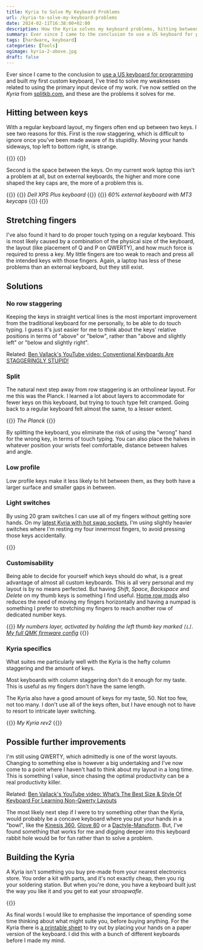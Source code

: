 ```yaml
---
title: Kyria to Solve My Keyboard Problems
url: /kyria-to-solve-my-keyboard-problems
date: 2024-02-11T16:38:00+02:00
description: How the Kyria solves my keyboard problems, hitting between keys and stretching weak fingers.
summary: Ever since I came to the conclusion to use a US keyboard for programming and built my first custom keyboard, I’ve tried to solve my weaknesses related to using the primary input device of my work. I’ve now settled on the Kyria from splitkb.com, and these are the problems it solves for me.
tags: [hardware, keyboard]
categories: [Tools]
ogimage: kyria-2-above.jpg
draft: false
---
```


Ever since I came to the conclusion to [use a US keyboard for programming][1]
and built my first custom keyboard, I've tried to solve my weaknesses related
to using the primary input device of my work. I've now settled on the *Kyria*
from [splitkb.com](https://splitkb.com/), and these are the problems it solves
for me.

## Hitting between keys

With a regular keyboard layout, my fingers often end up between two keys. I see
two reasons for this. First is the row staggering, which is difficult to ignore
once you've been made aware of its stupidity. Moving your hands sideways, top
left to bottom right, is strange.

{{<post-image image="row-staggering.jpg" alt="60% row staggered keyboard with drawn lines to illustrate how your fingers move when touch typing">}}
{{</post-image>}}

Second is the space between the keys. On my current work laptop this isn't a
problem at all, but on external keyboards, the higher and more cone shaped the
key caps are, the more of a problem this is.

{{<post-images>}}
  {{<post-image image="xps-plus.jpg" alt="Closeup shot of Dell XPS Plus laptop keyboard without any space between the keys">}}
    <em>Dell XPS Plus keyboard</em>
  {{</post-image>}}
  {{<post-image image="mt3.jpg" alt="Closeup shot of MT3 keys on a row staggered keyboard with big space between the keys">}}
    <em>60% external keyboard with MT3 keycaps</em>
  {{</post-image>}}
{{</post-images>}}

## Stretching fingers

I've also found it hard to do proper touch typing on a regular keyboard. This
is most likely caused by a combination of the physical size of the keyboard,
the layout (like placement of Q and P on QWERTY), and how much force is
required to press a key. My little fingers are too weak to reach and press all
the intended keys with those fingers. Again, a laptop has less of these
problems than an external keyboard, but they still exist. 

## Solutions

### No row staggering

Keeping the keys in straight vertical lines is the most important improvement
from the traditional keyboard for me personally, to be able to do touch typing.
I guess it's just easier for me to think about the keys' relative positions in
terms of "above" or "below", rather than "above and slightly left" or "below
and slightly right".

Related: [Ben Vallack's YouTube video: Conventional Keyboards Are STAGGERINGLY STUPID!][2]


### Split

The natural next step away from row staggering is an ortholinear layout. For me
this was the Planck. I learned a lot about layers to accommodate for fewer keys
on this keyboard, but trying to touch type felt cramped. Going back to a
regular keyboard felt almost the same, to a lesser extent. 


{{<post-image image="planck.jpg" alt="The ortholinear 40% Planck keyboard">}}
<em>The Planck</em>
{{</post-image>}}


By splitting the keyboard, you eliminate the risk of using the "wrong" hand for
the wrong key, in terms of touch typing. You can also place the halves in
whatever position your wrists feel comfortable, distance between halves and
angle. 

### Low profile

Low profile keys make it less likely to hit between them, as they both have a
larger surface and smaller gaps in between. 

### Light switches

By using 20 gram switches I can use all of my fingers without getting sore
hands. On my [latest Kyria with hot swap
sockets](https://splitkb.com/products/kyria-rev3-pcb-kit?variant=43642869612803),
I'm using slightly heavier switches where I'm resting my four innermost
fingers, to avoid pressing those keys accidentally. 

{{<post-image image="switches.jpg" alt="My Kyria keyboard without keycaps showing different switches for different keys" />}}

### Customisability

Being able to decide for yourself which keys should do what, is a great
advantage of almost all custom keyboards. This is all very personal and my
layout is by no means perfected. But having *Shift*, *Space*, *Backspace* and *Delete*
on my thumb keys is something I find useful. [Home row mods][3] also reduces
the need of moving my fingers horizontally and having a numpad is something I
prefer to stretching my fingers to reach another row of dedicated number keys. 

{{<post-svg image="layers-num.svg" use-theme="true">}} <em>My numbers layer,
activated by holding the left thumb key marked <code>[L]</code>. <a
    href="https://github.com/henriksommerfeld/qmk_firmware/tree/henriks-kyria-linux">My
    full QMK firmware config</a></em> {{</post-svg>}}


### Kyria specifics

What suites me particularly well with the Kyria is the hefty column staggering
and the amount of keys. 

Most keyboards with column staggering don't do it enough for my taste. This is
useful as my fingers don't have the same length. 

The Kyria also have a good amount of keys for my taste, 50. Not too few, not
too many. I don't use all of the keys often, but I have enough not to have to
resort to intricate layer switching. 

{{<post-image image="kyria-2.jpg" alt="My Kyria rev2 keyboard with hand rests" 
lightbox="true">}}
<em>My Kyria rev2</em>
{{</post-image>}}

## Possible further improvements

I'm still using QWERTY, which admittedly is one of the worst layouts. Changing
to something else is however a big undertaking and I've now come to a point
where I haven't had to think about my layout in a long time. This is something
I value, since chasing the optimal productivity can be a real productivity
killer. 

Related: [Ben Vallack's YouTube video: What’s The Best Size & Style Of Keyboard For Learning Non-Qwerty Layouts][5]

The most likely next step if I were to try something other than the Kyria,
would probably be a concave keyboard where you put your hands in a "bowl", like
the [Kinesis 360][6], [Glove 80][7] or a [Dactyle-Manuform][8]. But, I've found something that
works for me and digging deeper into this keyboard rabbit hole would be for fun
rather than to solve a problem. 

## Building the Kyria

A Kyria isn't something you buy pre-made from your nearest electronics store.
You order a kit with parts, and it's not exactly cheap, then you rig your
soldering station. But when you're done, you have a keyboard built just the way
you like it and you get to eat your *stroopwafle*. 

{{<post-image image="soldering.jpg" alt="Soldering the Kyria rev3, showing a soldering iron and the Stroopwafel mini" />}}

As final words I would like to emphasise the importance of spending some time
thinking about what might suite you, before buying anything. For the Kyria
there is [a printable sheet][9] to try out by placing your hands on a paper version
of the keyboard. I did this with a bunch of different keyboards before I made
my mind. 


[1]: /use-a-us-keyboard-for-programming
[2]: https://youtu.be/Ho_CFfdsmc8?si=tnY1YUn-EaBI6A9r
[3]: https://precondition.github.io/home-row-mods
[4]: https://github.com/henriksommerfeld/qmk_firmware/tree/henriks-kyria-linux
[5]: https://youtu.be/NNglKw4KSWE?si=60uuMY6lY9hcbL9j
[6]: https://kinesis-ergo.com/keyboards/advantage360/
[7]: https://www.moergo.com/collections/glove80-keyboards
[8]: https://github.com/tshort/dactyl-keyboard
[9]: https://docs.splitkb.com/hc/en-us/articles/360010627159-Can-I-try-the-Kyria-before-I-buy
[10]: https://github.com/henriksommerfeld/qmk_firmware/tree/henriks-kyria-linux
